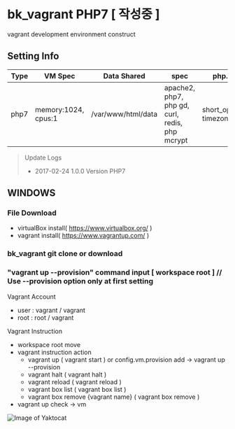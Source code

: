 # bk_vagrant PHP7  [ 작성중 ] 
vagrant development environment construct

## Setting Info
Type | VM Spec | Data Shared | spec | php.ini setting
------------ | ------------- | ------------- | ------------- | -------------
php7 | memory:1024, cpus:1 | /var/www/html/data | apache2, php7, php gd, curl, redis, php mcrypt | short_open_tag=on, timezone=Asia/Seoul


> Update Logs
> - 2017-02-24 1.0.0 Version PHP7


## WINDOWS

### File Download
   * virtualBox install( https://www.virtualbox.org/ )
   * vagrant install( https://www.vagrantup.com/ )
   
### bk_vagrant git clone or download
   
### "vagrant up --provision" command input [ workspace root ]  // Use --provision option only at first setting

Vagrant Account
* user : vagrant / vagrant
* root : root / vagrant

Vagrant Instruction
* workspace root move
* vagrant instruction action
  - vagrant up ( vagrant start ) or config.vm.provision add -> vagrant up --provision
  - vagrant halt ( vagrant halt )
  - vagrant reload ( vagrant reload )
  - vagrant box list ( vagrant box list )
  - vagrant box remove {vagrant name} ( vagrant box remove )
* vagrant up check -> vm

![Image of Yaktocat](http://bkjeon1614.vps.phps.kr/bkjeon/uploads/cache/post/2017/02/thumb-994f09ae65ffed35f3690f4c33b080d0_600x0.png)
